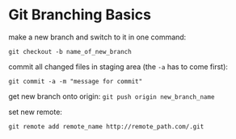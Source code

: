 # Git Branching Basics

make a new branch and switch to it in one command:

`git checkout -b name_of_new_branch`

commit all changed files in staging area (the `-a` has to come first):

`git commit -a -m "message for commit"`

get new branch onto origin:
`git push origin new_branch_name`

set new remote:

`git remote add remote_name http://remote_path.com/.git`